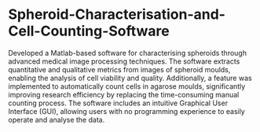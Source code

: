 # Spheroid-Characterisation-and-Cell-Counting-Software

Developed a Matlab-based software for characterising spheroids through advanced medical image processing techniques. The software extracts quantitative and qualitative metrics from images of spheroid moulds, enabling the analysis of cell viability and quality. Additionally, a feature was implemented to automatically count cells in agarose moulds, significantly improving research efficiency by replacing the time-consuming manual counting process. The software includes an intuitive Graphical User Interface (GUI), allowing users with no programming experience to easily operate and analyse the data.
